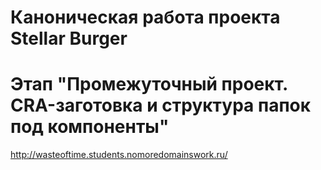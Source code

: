 # Каноническая работа проекта Stellar Burger 
# Этап "Промежуточный проект. CRA-заготовка и структура папок под компоненты"


http://wasteoftime.students.nomoredomainswork.ru/